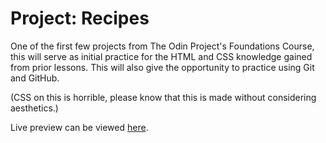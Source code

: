 # Project: Recipes
One of the first few projects from The Odin Project's Foundations Course, this will serve as initial practice for the HTML and CSS knowledge gained from prior lessons. This will also give the opportunity to practice using Git and GitHub.  

(CSS on this is horrible, please know that this is made without considering aesthetics.)

Live preview can be viewed [here](https://jdmrabe.github.io/odin-recipes/).
